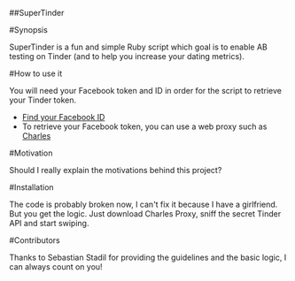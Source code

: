 ##SuperTinder

#Synopsis

SuperTinder is a fun and simple Ruby script which goal is to enable AB testing on Tinder (and to help you increase your dating metrics).

#How to use it

You will need your Facebook token and ID in order for the script to retrieve your Tinder token. 
- [Find your Facebook ID](http://findmyfbid.com/)
- To retrieve your Facebook token, you can use a web proxy such as [Charles](http://www.charlesproxy.com/)

#Motivation

Should I really explain the motivations behind this project?

#Installation

The code is probably broken now, I can't fix it because I have a girlfriend. But you get the logic. Just download Charles Proxy, sniff the secret Tinder API and start swiping.

#Contributors

Thanks to Sebastian Stadil for providing the guidelines and the basic logic, I can always count on you!
